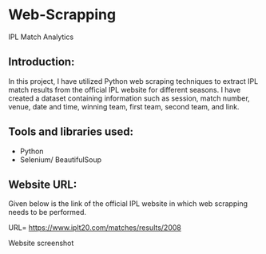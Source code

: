# Web-Scrapping
IPL Match Analytics

## Introduction:
In this project, I have utilized Python web scraping techniques to extract IPL match results from the official IPL website for different seasons. I have created a dataset containing information such as session, match number, venue, date and time, winning team, first team, second team, and link.

## Tools and libraries used:
* Python 
* Selenium/ BeautifulSoup

  
## Website URL:
Given below is the link of the official IPL website in which web scrapping needs to be performed. 

URL= https://www.iplt20.com/matches/results/2008

Website screenshot



